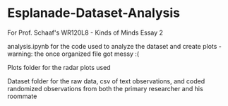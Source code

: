 # Esplanade-Dataset-Analysis

For Prof. Schaaf's WR120L8 - Kinds of Minds
Essay 2

analysis.ipynb for the code used to analyze the dataset and create plots - warning: the once organized file got messy :(


Plots folder for the radar plots used

Dataset folder for the raw data, csv of text observations, and coded randomized observations from both the primary researcher and his roommate
